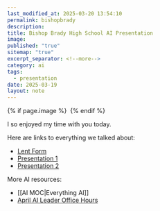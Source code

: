 ```yaml
---
last_modified_at: 2025-03-20 13:54:10
permalink: bishopbrady
description: 
title: Bishop Brady High School AI Presentation
image: 
published: "true"
sitemap: "true"
excerpt_separator: <!--more-->
category: ai
tags:
  - presentation
date: 2025-03-19
layout: note
---
```



{% if page.image %} <img src="{{ page.image }}" alt=""> {% endif %}

I so enjoyed my time with you today.

Here are links to everything we talked about:

- [Lent Form](https://docs.google.com/forms/d/e/1FAIpQLSedZiGPyMzoteDGFdPDZf31HBHTi8-4kEohLbIX6HmxiHjpHw/viewform?usp=dialog)
- [Presentation 1](https://docs.google.com/presentation/d/1fyT__6vd8S70xc3iWn9-lWsOspaIz1oG4l4Jvb2TfZg/edit?usp=sharing)
- [Presentation 2](https://sharing.ia.net/presenter/07455f395bfe48df9f3e39e92e0c8a04/view#/)

More AI resources: 
- [[AI MOC|Everything AI]]
- [April AI Leader Office Hours](https://www.icloud.com/invites/044YxoYP-Sk75lwbsb6PV_tAQ)

